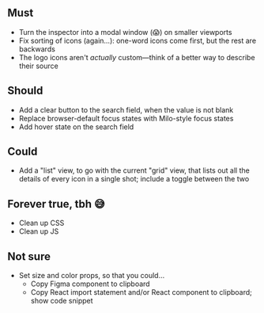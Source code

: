 ## Must
* Turn the inspector into a modal window (😱) on smaller viewports
* Fix sorting of icons (again...): one-word icons come first, but the rest are backwards
* The logo icons aren't _actually_ custom—think of a better way to describe their source

## Should
* Add a clear button to the search field, when the value is not blank
* Replace browser-default focus states with Milo-style focus states
* Add hover state on the search field

## Could
* Add a "list" view, to go with the current "grid" view, that lists out all the details of every icon in a single shot; include a toggle between the two

## Forever true, tbh 😅
* Clean up CSS 
* Clean up JS

## Not sure
* Set size and color props, so that you could...
    * Copy Figma component to clipboard
    * Copy React import statement and/or React component to clipboard; show code snippet